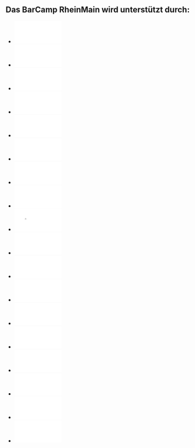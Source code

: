 ## Das BarCamp RheinMain wird unterstützt durch:

 * [![Chili &amp; Beans](./img/c-und-b.png)](http://chiliandbeans.de/)
 * [![CIRCLE8 Event GmbH – Professionelle Eventlösungen](./img/circle8.png)](http://www.circle8.de/)
 * [![&lt;code&gt;monauts](./img/codemonauts.png)](http://codemonauts.com/)
 * [![die firma – Innovative Kommunikation](./img/die-firma.png)](http://www.diefirma.de/)
 * [![DESIGNERDOCK - Personalberatung für Kommunikation und Marketing](./img/designerdock.png)](http://www.designerdock.de/ueber-uns/unsere-vorteile)
 * [![etecture – digital architects](./img/etecture.png)](http://www.etecture.de/)
 * [![giinco – Full-Service Interaktivagentur mit Sitz in Wiesbaden](./img/giinco.png)](http://www.giinco.de/)
 * [![launchwerk GmbH - Agentur für individuelle Webanwendungen](./img/launchwerk.png)](http://launchwerk.de/)
 * [![Mandelkern Management &amp; Kommunikation](./img/mandelkern.png)](http://www.mandelkern.de/)
 * [![mediaman //](./img/mediaman.png)](http://mediaman.com/)
 * [![NAMICS](./img/namics.png)](http://www.namics.com/)
 * [![netz98 – new media gmbh](./img/netz98.png)](http://www.netz98.de/)
 * [![Online Digital X – Cross Media Online Marketing](./img/online-digitalx.png)](http://www.online-digitalx.de/)
 * [![quäntchen + glück](./img/qundg.png)](https://www.qundg.de/)
 * [![Scholz & Volkmer](./img/s-v.png)](http://www.s-v.de/)
 * [![//SEIBERT/MEDIA GmbH](./img/seibertmedia.png)](http://www.seibert-media.net/)
 * [![Teamwork PM – Online Project Management Software, simple task manager](./img/teamworkpm.png)](http://www.teamworkpm.net/)
 * [![webgrrls.de e.V. – Business-Networking für Frauen in den Neuen Medien](./img/webgrrls.png)](http://www.webgrrls.de/)
